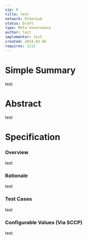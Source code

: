 ```yaml
---
sip: 0
title: test
network: Ethereum
status: Draft
type: Meta-Governance
author: test
implementor: test
created: 2024-03-06
requires: 1111
---
```


# Simple Summary

<p>test</p>

# Abstract

<p>test</p>

# Specification


### Overview

<p>test</p>

### Rationale

<p>test</p>

### Test Cases

<p>test</p>


### Configurable Values (Via SCCP)

<p>test</p>